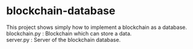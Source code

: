 # blockchain-database
This project shows simply how to implement a blockchain as a database.<br>
<bl>
blockchain.py : Blockchain which can store a data.<br>
server.py : Server of the blockchain database.
